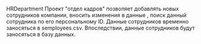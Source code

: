 HRDepartment
Проект "отдел кадров" позволяет добавлять новых сотрудников компании, вносить изменения в данные , поиск данный сотрудника по его персональному ID.
Данные сотрудников временно заносяться в semployees.csv.
Впоследствии, данные сотрудников будут заносяться в базу данных.
